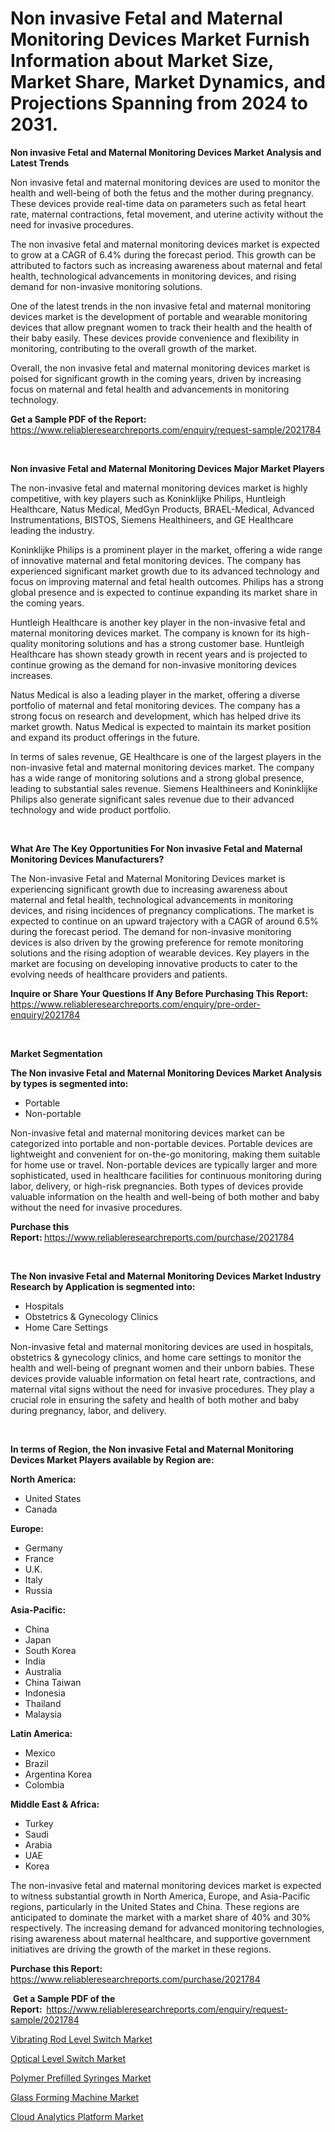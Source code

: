 <p><h1>Non invasive Fetal and Maternal Monitoring Devices Market Furnish Information about Market Size, Market Share, Market Dynamics, and Projections Spanning from 2024 to 2031.</h1></p><p><strong>Non invasive Fetal and Maternal Monitoring Devices Market Analysis and Latest Trends</strong></p>
<p><p>Non invasive fetal and maternal monitoring devices are used to monitor the health and well-being of both the fetus and the mother during pregnancy. These devices provide real-time data on parameters such as fetal heart rate, maternal contractions, fetal movement, and uterine activity without the need for invasive procedures.</p><p>The non invasive fetal and maternal monitoring devices market is expected to grow at a CAGR of 6.4% during the forecast period. This growth can be attributed to factors such as increasing awareness about maternal and fetal health, technological advancements in monitoring devices, and rising demand for non-invasive monitoring solutions.</p><p>One of the latest trends in the non invasive fetal and maternal monitoring devices market is the development of portable and wearable monitoring devices that allow pregnant women to track their health and the health of their baby easily. These devices provide convenience and flexibility in monitoring, contributing to the overall growth of the market.</p><p>Overall, the non invasive fetal and maternal monitoring devices market is poised for significant growth in the coming years, driven by increasing focus on maternal and fetal health and advancements in monitoring technology.</p></p>
<p><strong>Get a Sample PDF of the Report:&nbsp;</strong> <a href="https://www.reliableresearchreports.com/enquiry/request-sample/2021784">https://www.reliableresearchreports.com/enquiry/request-sample/2021784</a></p>
<p>&nbsp;</p>
<p><strong>Non invasive Fetal and Maternal Monitoring Devices Major Market Players</strong></p>
<p><p>The non-invasive fetal and maternal monitoring devices market is highly competitive, with key players such as Koninklijke Philips, Huntleigh Healthcare, Natus Medical, MedGyn Products, BRAEL-Medical, Advanced Instrumentations, BISTOS, Siemens Healthineers, and GE Healthcare leading the industry.</p><p>Koninklijke Philips is a prominent player in the market, offering a wide range of innovative maternal and fetal monitoring devices. The company has experienced significant market growth due to its advanced technology and focus on improving maternal and fetal health outcomes. Philips has a strong global presence and is expected to continue expanding its market share in the coming years.</p><p>Huntleigh Healthcare is another key player in the non-invasive fetal and maternal monitoring devices market. The company is known for its high-quality monitoring solutions and has a strong customer base. Huntleigh Healthcare has shown steady growth in recent years and is projected to continue growing as the demand for non-invasive monitoring devices increases.</p><p>Natus Medical is also a leading player in the market, offering a diverse portfolio of maternal and fetal monitoring devices. The company has a strong focus on research and development, which has helped drive its market growth. Natus Medical is expected to maintain its market position and expand its product offerings in the future.</p><p>In terms of sales revenue, GE Healthcare is one of the largest players in the non-invasive fetal and maternal monitoring devices market. The company has a wide range of monitoring solutions and a strong global presence, leading to substantial sales revenue. Siemens Healthineers and Koninklijke Philips also generate significant sales revenue due to their advanced technology and wide product portfolio.</p></p>
<p>&nbsp;</p>
<p><strong>What Are The Key Opportunities For Non invasive Fetal and Maternal Monitoring Devices Manufacturers?</strong></p>
<p><p>The Non-invasive Fetal and Maternal Monitoring Devices market is experiencing significant growth due to increasing awareness about maternal and fetal health, technological advancements in monitoring devices, and rising incidences of pregnancy complications. The market is expected to continue on an upward trajectory with a CAGR of around 6.5% during the forecast period. The demand for non-invasive monitoring devices is also driven by the growing preference for remote monitoring solutions and the rising adoption of wearable devices. Key players in the market are focusing on developing innovative products to cater to the evolving needs of healthcare providers and patients.</p></p>
<p><strong>Inquire or Share Your Questions If Any Before Purchasing This Report:</strong> <a href="https://www.reliableresearchreports.com/enquiry/pre-order-enquiry/2021784">https://www.reliableresearchreports.com/enquiry/pre-order-enquiry/2021784</a></p>
<p>&nbsp;</p>
<p><strong>Market Segmentation</strong></p>
<p><strong>The Non invasive Fetal and Maternal Monitoring Devices Market Analysis by types is segmented into:</strong></p>
<p><ul><li>Portable</li><li>Non-portable</li></ul></p>
<p><p>Non-invasive fetal and maternal monitoring devices market can be categorized into portable and non-portable devices. Portable devices are lightweight and convenient for on-the-go monitoring, making them suitable for home use or travel. Non-portable devices are typically larger and more sophisticated, used in healthcare facilities for continuous monitoring during labor, delivery, or high-risk pregnancies. Both types of devices provide valuable information on the health and well-being of both mother and baby without the need for invasive procedures.</p></p>
<p><strong>Purchase this Report:&nbsp;</strong><a href="https://www.reliableresearchreports.com/purchase/2021784">https://www.reliableresearchreports.com/purchase/2021784</a></p>
<p>&nbsp;</p>
<p><strong>The Non invasive Fetal and Maternal Monitoring Devices Market Industry Research by Application is segmented into:</strong></p>
<p><ul><li>Hospitals</li><li>Obstetrics & Gynecology Clinics</li><li>Home Care Settings</li></ul></p>
<p><p>Non-invasive fetal and maternal monitoring devices are used in hospitals, obstetrics & gynecology clinics, and home care settings to monitor the health and well-being of pregnant women and their unborn babies. These devices provide valuable information on fetal heart rate, contractions, and maternal vital signs without the need for invasive procedures. They play a crucial role in ensuring the safety and health of both mother and baby during pregnancy, labor, and delivery.</p></p>
<p>&nbsp;</p>
<p><strong>In terms of Region, the Non invasive Fetal and Maternal Monitoring Devices Market Players available by Region are:</strong></p>
<p>
    <p> <strong> North America: </strong>
        <ul>
            <li>United States</li>
            <li>Canada</li>
        </ul>
        </p> 
    <p> <strong> Europe: </strong>
        <ul>
            <li>Germany</li>
            <li>France</li>
            <li>U.K.</li>
            <li>Italy</li>
            <li>Russia</li>
        </ul>
        </p> 
    <p> <strong> Asia-Pacific: </strong>
        <ul>
            <li>China</li>
            <li>Japan</li>
            <li>South Korea</li>
            <li>India</li>
            <li>Australia</li>
            <li>China Taiwan</li>
            <li>Indonesia</li>
            <li>Thailand</li>
            <li>Malaysia</li>
        </ul>
        </p> 
    <p> <strong> Latin America: </strong>
        <ul>
            <li>Mexico</li>
            <li>Brazil</li>
            <li>Argentina Korea</li>
            <li>Colombia</li>
        </ul>
        </p> 
    <p> <strong> Middle East & Africa: </strong>
        <ul>
            <li>Turkey</li>
            <li>Saudi</li>
            <li>Arabia</li>
            <li>UAE</li>
            <li>Korea</li>
        </ul>
    </p>
    </p>
<p><p>The non-invasive fetal and maternal monitoring devices market is expected to witness substantial growth in North America, Europe, and Asia-Pacific regions, particularly in the United States and China. These regions are anticipated to dominate the market with a market share of 40% and 30% respectively. The increasing demand for advanced monitoring technologies, rising awareness about maternal healthcare, and supportive government initiatives are driving the growth of the market in these regions.</p></p>
<p><strong>Purchase this Report: </strong><a href="https://www.reliableresearchreports.com/purchase/2021784">https://www.reliableresearchreports.com/purchase/2021784</a></p>
<p>&nbsp;<strong>Get a Sample PDF of the Report:&nbsp;&nbsp;</strong><a href="https://www.reliableresearchreports.com/enquiry/request-sample/2021784">https://www.reliableresearchreports.com/enquiry/request-sample/2021784</a></p>
<p><strong></strong></p>
<p><p><a href="https://view.publitas.com/reportprime-1/vibrating-rod-level-switch-market-research-report-the-key-to-successful-business-strategy-forecasted-for-period-from-2024-2031/">Vibrating Rod Level Switch Market</a></p><p><a href="https://view.publitas.com/reportprime-1/optical-level-switch-market-research-report-provides-thorough-industry-overview-which-offers-an-in-depth-analysis-of-product-trends-and-new-market-divisions/">Optical Level Switch Market</a></p><p><a href="https://cute-banjo-8ca.notion.site/Polymer-Prefilled-Syringes-Market-Size-Share-Trends-Analysis-Report-By-Material-By-Type-By-End--abd296a080a94d22b5d2e9e010d3d89f">Polymer Prefilled Syringes Market</a></p><p><a href="https://shimmer-gardenia-37a.notion.site/Glass-Forming-Machine-Market-Size-2024-2031-Global-Industrial-Analysis-Key-Geographical-Regions--f53c9d3468c04b09a60fc24f177daeca">Glass Forming Machine Market</a></p><p><a href="https://meowing-lemming-dd3.notion.site/Cloud-Analytics-Platform-Market-Size-Evaluating-its-Market-Trends-Growth-and-Projections-2024-2-ddfc9c91c5fc4982b67a9c0881474aca">Cloud Analytics Platform Market</a></p></p>